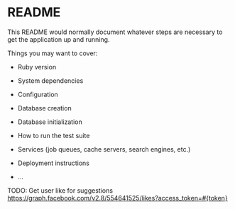 # README

This README would normally document whatever steps are necessary to get the
application up and running.

Things you may want to cover:

* Ruby version

* System dependencies

* Configuration

* Database creation

* Database initialization

* How to run the test suite

* Services (job queues, cache servers, search engines, etc.)

* Deployment instructions

* ...


TODO:
Get user like for suggestions
https://graph.facebook.com/v2.8/554641525/likes?access_token=#{token}